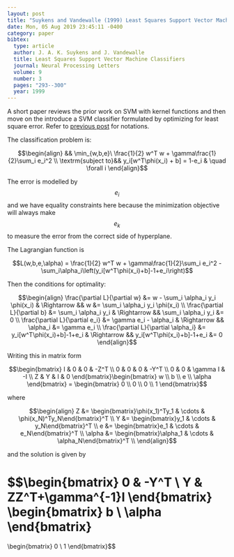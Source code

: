```yaml
---
layout: post
title: "Suykens and Vandewalle (1999) Least Squares Support Vector Machine Classifiers"
date: Mon, 05 Aug 2019 23:45:11 -0400
category: paper
bibtex:
  type: article
  author: J. A. K. Suykens and J. Vandewalle
  title: Least Squares Support Vector Machine Classifiers
  journal: Neural Processing Letters
  volume: 9
  number: 3
  pages: "293--300"
  year: 1999
---
```


A short paper reviews the prior work on SVM with kernel functions and then move
on the introduce a SVM classifier formulated by optimizing for least square
error. Refer to [previous post](/2019-08-04-svm/) for notations.

The classification problem is:

$$\begin{align}
&& \min_{w,b,e}\ \frac{1}{2} w^T w + \gamma\frac{1}{2}\sum_i e_i^2 \\
\textrm{subject to}&& y_i[w^T\phi(x_i) + b] = 1-e_i & \quad \forall i
\end{align}$$

The error is modelled by $$e_i$$ and we have equality constraints here because
the minimization objective will always make $$e_k$$ to measure the error from
the correct side of hyperplane.

The Lagrangian function is

$$L(w,b,e,\alpha) = \frac{1}{2} w^T w + \gamma\frac{1}{2}\sum_i e_i^2 - \sum_i\alpha_i\left(y_i[w^T\phi(x_i)+b]-1+e_i\right)$$

Then the conditions for optimality:

$$\begin{align}
\frac{\partial L}{\partial w} &= w - \sum_i \alpha_i y_i \phi(x_i) & \Rightarrow && w &= \sum_i \alpha_i y_i \phi(x_i) \\
\frac{\partial L}{\partial b} &= \sum_i \alpha_i y_i & \Rightarrow && \sum_i \alpha_i y_i &= 0 \\
\frac{\partial L}{\partial e_i} &= \gamma e_i - \alpha_i & \Rightarrow && \alpha_i &= \gamma e_i \\
\frac{\partial L}{\partial \alpha_i} &= y_i[w^T\phi(x_i)+b]-1+e_i & \Rightarrow && y_i[w^T\phi(x_i)+b]-1+e_i &= 0
\end{align}$$

Writing this in matrix form

$$\begin{bmatrix}
I & 0 & 0 & -Z^T \\
0 & 0 & 0 & -Y^T \\
0 & 0 & \gamma I & -I \\
Z & Y & I & 0
\end{bmatrix}\begin{bmatrix}
w \\
b \\
e \\
\alpha
\end{bmatrix} = \begin{bmatrix}
0 \\
0 \\
0 \\
1
\end{bmatrix}$$

where

$$\begin{align}
Z &= \begin{bmatrix}\phi(x_1)^Ty_1 & \cdots & \phi(x_N)^Ty_N\end{bmatrix}^T \\
Y &= \begin{bmatrix}y_1 & \cdots & y_N\end{bmatrix}^T \\
e &= \begin{bmatrix}e_1 & \cdots & e_N\end{bmatrix}^T \\
\alpha &= \begin{bmatrix}\alpha_1 & \cdots & \alpha_N\end{bmatrix}^T \\
\end{align}$$

and the solution is given by

$$\begin{bmatrix}
0 & -Y^T \\
Y & ZZ^T+\gamma^{-1}I
\end{bmatrix}
\begin{bmatrix}
b \\
\alpha
\end{bmatrix}
=
\begin{bmatrix}
0 \\
1
\end{bmatrix}$$
